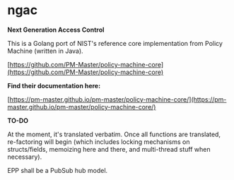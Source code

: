 # ngac

**Next Generation Access Control**

This is a Golang port of NIST's reference core implementation from Policy Machine (written in Java).

[https://github.com/PM-Master/policy-machine-core](https://github.com/PM-Master/policy-machine-core)

**Find their documentation here:**

[https://pm-master.github.io/pm-master/policy-machine-core/](https://pm-master.github.io/pm-master/policy-machine-core/)

**TO-DO**

At the moment, it's translated verbatim. Once all functions are translated, re-factoring will begin (which includes locking mechanisms on structs/fields, memoizing here and there, and multi-thread stuff when necessary).

EPP shall be a PubSub hub model.